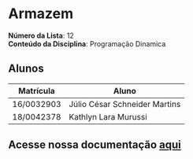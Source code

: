 # Armazem

**Número da Lista**: 12<br>
**Conteúdo da Disciplina**: Programação Dinamica <br>

## Alunos
|Matrícula | Aluno |
| -- | -- |
| 16/0032903  |  Júlio César Schneider Martins |
| 18/0042378  |  Kathlyn Lara Murussi |

## Acesse nossa documentação [aqui](https://projeto-de-algoritmos.github.io/PD-Armazem/)

